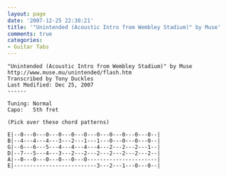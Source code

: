 ```yaml
---
layout: page
date: '2007-12-25 22:30:21'
title: '"Unintended (Acoustic Intro from Wembley Stadium)" by Muse'
comments: true
categories:
- Guitar Tabs
---
```


    "Unintended (Acoustic Intro from Wembley Stadium)" by Muse
    http://www.muse.mu/unintended/flash.htm
    Transcribed by Tony Duckles
    Last Modified: Dec 25, 2007
    ------

    Tuning: Normal
    Capo:   5th fret

    (Pick over these chord patterns)

    E|--0---0---0---0---0---0---0---0---0---0---0--|
    B|--4---4---4---3---2---1---1---0---0---0---0--|
    G|--6---6---5---4---4---4---4---2---2---2---1--|
    D|--7---5---4---3---2---2---2---2---2---2---2--|
    A|--0---0---0---0---0---0----------------------|
    E|--------------------------3---2---1---0---0--|

